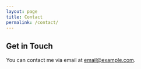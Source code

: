 ```yaml
---
layout: page
title: Contact
permalink: /contact/
---
```


## Get in Touch

You can contact me via email at [email@example.com](mailto:email@example.com).
